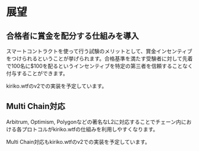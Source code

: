 # 展望

## 合格者に賞金を配分する仕組みを導入
スマートコントラクトを使って行う試験のメリットとして、賞金インセンティブをつけられるということが挙げられます。合格基準を満たす受験者に対して先着で100名に$100を配るというインセンティブを特定の第三者を信頼することなく付与することができます。

kiriko.wtfのv2での実装を予定しています。

## Multi Chain対応
Arbitrum, Optimism, Polygonなどの著名なL2に対応することでチェーン内における各プロトコルがkiriko.wtfの仕組みを利用しやすくなります。

Multi Chain対応もkiriko.wtfのv2での実装を予定しています。

